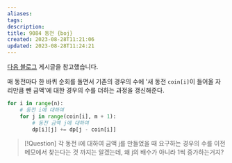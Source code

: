 ```yaml
---
aliases: 
tags: 
description:
title: 9084 동전 {boj}
created: 2023-08-28T11:21:06
updated: 2023-08-28T11:24:21
---
```

[다음 블로그](https://ddb8036631.github.io/boj/9084_%EB%8F%99%EC%A0%84/) 게시글을 참고했습니다.

매 동전마다 한 바퀴 순회를 돌면서 기존의 경우의 수에 '새 동전 `coin[i]`이 들어올 자리만큼 뺀 금액'에 대한 경우의 수를 더하는 과정을 갱신해준다.

```python
for i in range(n):
    # 동전 i에 대하여
    for j in range(coin[i], m + 1):
        # 동전 금액 j에 대하여 
        dp[i][j] += dp[j - coin[i]]
```

> [!Question] 각 동전 i에 대하여 금액 j를 만들었을 때 요구하는 경우의 수를 이전 메모에서 찾는다는 것 까지는 알겠는데, 왜 j의 배수가 아니라 1씩 증가하는거지?

